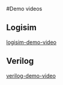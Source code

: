 #Demo videos

## Logisim

[logisim-demo-video](https://drive.google.com/file/d/15Iq7HiegWnqSGlyxhybC-O-MXjKxKt2q/view?usp=drive_link)

## Verilog

[verilog-demo-video](https://drive.google.com/file/d/1WqK9dAJIEVUVBmVcL28I_U8byLuEBn9h/view?usp=sharing)

